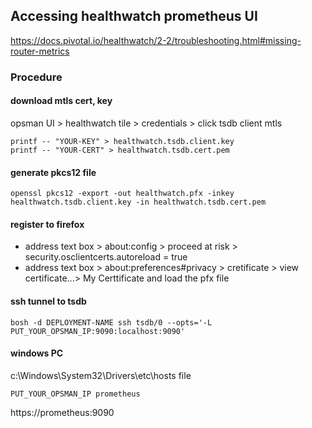 ## Accessing healthwatch prometheus UI
https://docs.pivotal.io/healthwatch/2-2/troubleshooting.html#missing-router-metrics

### Procedure

#### download mtls cert, key
opsman UI > healthwatch tile > credentials > click tsdb client mtls
```
printf -- "YOUR-KEY" > healthwatch.tsdb.client.key
printf -- "YOUR-CERT" > healthwatch.tsdb.cert.pem
```
#### generate pkcs12 file
```
openssl pkcs12 -export -out healthwatch.pfx -inkey healthwatch.tsdb.client.key -in healthwatch.tsdb.cert.pem
```
#### register to firefox
- address text box >  about:config >  proceed at risk > security.osclientcerts.autoreload = true 
- address text box > about:preferences#privacy > cretificate > view certificate...> My Certtificate and load the pfx file 

#### ssh tunnel to tsdb
```
bosh -d DEPLOYMENT-NAME ssh tsdb/0 --opts='-L PUT_YOUR_OPSMAN_IP:9090:localhost:9090'
```
#### windows PC
c:\Windows\System32\Drivers\etc\hosts file
```
PUT_YOUR_OPSMAN_IP prometheus
```


https://prometheus:9090
